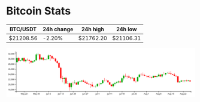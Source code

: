 # Bitcoin Stats

BTC/USDT|24h change|24h high|24h low|
|---|---|---|---|
|$21208.56|-2.20%|$21762.20|$21106.31|

<img src="./chart.svg">

